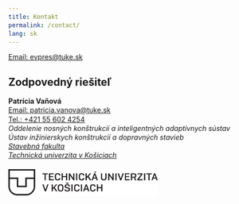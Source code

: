 ```yaml
---
title: Kontakt
permalink: /contact/
lang: sk
---
```


<a href="mailto:evpres@tuke.sk">Email: evpres@tuke.sk</a>

## Zodpovedný riešiteľ
<body>
    <p style="line-height: 1.3;">
<b>Patrícia Vaňová</b>
<br>
<a href="mailto:patricia.vanova@tuke.sk">Email: patricia.vanova@tuke.sk</a>
<br>
<a href="tel:+421 55 602 4254">Tel.: +421 55 602 4254</a>
<br>
<i> Oddelenie nosných konštrukcií a inteligentných adaptívnych sústav </i>
<br>
<i> Ústav inžinierskych konštrukcií a dopravných stavieb </i>
<br>
<a href="https://svf.tuke.sk/wps/portal/svf"> <i>Stavebná fakulta<i>
<br>
<a href="https://tuke.sk/wps/portal/tuke"> <i>Technická univerzita v Košiciach<i>
<br>
<br>
<img src="/images/tuke_logo.png" width="300"/>
